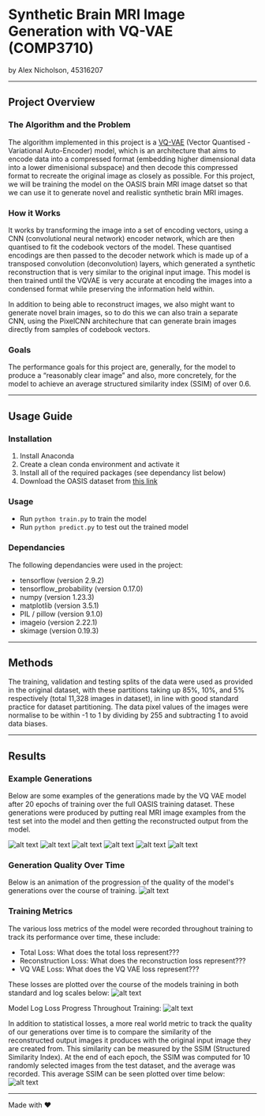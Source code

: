 # Synthetic Brain MRI Image Generation with VQ-VAE (COMP3710)

by Alex Nicholson, 45316207

---

## Project Overview

### The Algorithm and the Problem

The algorithm implemented in this project is a [VQ-VAE](https://arxiv.org/abs/1711.00937) (Vector Quantised - Variational Auto-Encoder) model, which is an architecture that aims to encode data into a compressed format (embedding higher dimensional data into a lower dimenisional subspace) and then decode this compressed format to recreate the original image as closely as possible. For this project, we will be training the model on the OASIS brain MRI image datset so that we can use it to generate novel and realistic synthetic brain MRI images.

### How it Works

It works by transforming the image into a set of encoding vectors, using a CNN (convolutional neural network) encoder network, which are then quantised to fit the codebook vectors of the model. These quantised encodings are then passed to the decoder network which is made up of a transposed convolution (deconvolution) layers, which generated a synthetic reconstruction that is very similar to the original input image. This model is then trained until the VQVAE is very accurate at encoding the images into a condensed format while preserving the information held within.

In addition to being able to reconstruct images, we also might want to generate novel brain images, so to do this we can also train a separate CNN, using the PixelCNN architechure that can generate brain images directly from samples of codebook vectors.

### Goals

The performance goals for this project are, generally, for the model to produce a “reasonably clear image” and also, more concretely, for the model to achieve an average structured similarity index (SSIM) of over 0.6.

---

## Usage Guide

### Installation

1. Install Anaconda
2. Create a clean conda environment and activate it
3. Install all of the required packages (see dependancy list below)
4. Download the OASIS dataset from [this link](https://cloudstor.aarnet.edu.au/plus/s/tByzSZzvvVh0hZA/download)

### Usage

* Run `python train.py` to train the model
* Run `python predict.py` to test out the trained model

### Dependancies

The following dependancies were used in the project:

* tensorflow (version 2.9.2)
* tensorflow_probability (version 0.17.0)
* numpy (version 1.23.3)
* matplotlib (version 3.5.1)
* PIL / pillow (version 9.1.0)
* imageio (version 2.22.1)
* skimage (version 0.19.3)

---

## Methods

The training, validation and testing splits of the data were used as provided in the original dataset, with these partitions taking up 85%, 10%, and 5% respectively (total 11,328 images in dataset), in line with good standard practice for dataset partitioning. The data pixel values of the images were normalise to be within -1 to 1 by dividing by 255 and subtracting 1 to avoid data biases.

---

## Results

### Example Generations

Below are some examples of the generations made by the VQ VAE model after 20 epochs of training over the full OASIS training dataset. These generations were produced by putting real MRI image examples from the test set into the model and then getting the reconstructed output from the model.

![alt text](./out/original_vs_reconstructed_0000.png)
![alt text](./out/original_vs_reconstructed_0001.png)
![alt text](./out/original_vs_reconstructed_0002.png)
![alt text](./out/original_vs_reconstructed_0003.png)
![alt text](./out/original_vs_reconstructed_0004.png)
![alt text](./out/original_vs_reconstructed_0005.png)

### Generation Quality Over Time

Below is an animation of the progression of the quality of the model's generations over the course of training.
![alt text](./out/vqvae_training_progression.gif)

### Training Metrics

The various loss metrics of the model were recorded throughout training to track its performance over time, these include:

* Total Loss: What does the total loss represent???
* Reconstruction Loss: What does the reconstruction loss represent???
* VQ VAE Loss: What does the VQ VAE loss represent???

These losses are plotted over the course of the models training in both standard and log scales below:
![alt text](./out/training_loss_curves.png)

Model Log Loss Progress Throughout Training:
![alt text](./out/training_logloss_curves.png)

In addition to statistical losses, a more real world metric to track the quality of our generations over time is to compare the similarity of the reconstructed output images it produces with the original input image they are created from. This similarity can be measured by the SSIM (Structured Similarity Index). At the end of each epoch, the SSIM was computed for 10 randomly selected images from the test dataset, and the average was recorded. This average SSIM can be seen plotted over time below:
![alt text](./training_ssim_curve.png)

---

Made with ❤️
